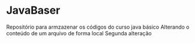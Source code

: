 # JavaBaser
Repositório para armzazenar os códigos do curso java básico
Alterando o conteúdo de um arquivo de forma local
Segunda alteração
